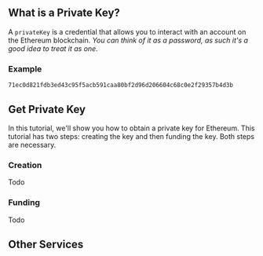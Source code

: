 ## What is a Private Key?
A `privateKey` is a credential that allows you to interact with an account on the Ethereum blockchain. *You can think of it as a password, as such it's a good idea to treat it as one.*

### Example
```
71ec0d821fdb3ed43c95f5acb591caa80bf2d96d206604c68c0e2f29357b4d3b
```

## Get Private Key
In this tutorial, we'll show you how to obtain a private key for Ethereum. This tutorial has two steps: creating the key and then funding the key. Both steps are necessary.

### Creation
Todo

### Funding
Todo


## Other Services

